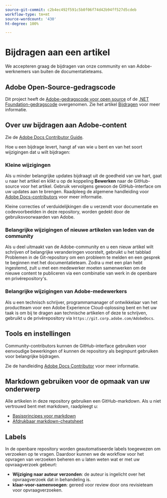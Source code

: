 ```yaml
---
source-git-commit: c2b4ec492f591c5b0f06f74d42b94ff527d5cdeb
workflow-type: tm+mt
source-wordcount: '430'
ht-degree: 100%

---
```

# Bijdragen aan een artikel

We accepteren graag de bijdragen van onze community en van Adobe-werknemers van buiten de documentatieteams.

## Adobe Open-Source-gedragscode

Dit project heeft de [Adobe-gedragscode voor open source](code-of-conduct.md) of de [.NET Foundation-gedragscode](https://dotnetfoundation.org/code-of-conduct) overgenomen. Zie het artikel [Bijdragen](contributing.md) voor meer informatie.

## Over uw bijdragen aan Adobe-content

Zie de [Adobe Docs Contributor Guide](https://docs.adobe.com/content/help/en/contributor/contributor-guide/introduction.html).

Hoe u een bijdrage levert, hangt af van wie u bent en van het soort wijzigingen dat u wilt bijdragen:

### Kleine wijzigingen

Als u minder belangrijke updates bijdraagt uit de goedheid van uw hart, gaat u naar het artikel en klikt u op de koppeling **Bewerken** naar de GitHub-source voor het artikel. Gebruik vervolgens gewoon de GitHub-interface om uw updates aan te brengen. Raadpleeg de algemene handleiding voor [Adobe Docs-contributors](https://docs.adobe.com/content/help/en/contributor/contributor-guide/introduction.html) voor meer informatie.

Kleine correcties of verduidelijkingen die u verzendt voor documentatie en codevoorbeelden in deze repository, worden gedekt door de gebruiksvoorwaarden van Adobe.

### Belangrijke wijzigingen of nieuwe artikelen van leden van de community

Als u deel uitmaakt van de Adobe-community en u een nieuw artikel wilt schrijven of belangrijke veranderingen voorstelt, gebruikt u het tabblad Problemen in de Git-repository om een probleem te melden en een gesprek te beginnen met het documentatieteam. Zodra u met een plan hebt ingestemd, zult u met een medewerker moeten samenwerken om de nieuwe content te publiceren via een combinatie van werk in de openbare en privérepository&#39;s.

<!--
If you submit a pull request with significant changes to documentation and code examples, you'll see a message in the pull request asking you to submit an online contribution license agreement (CLA). We need you to complete the online form before we can review your pull request.
-->

### Belangrijke wijzigingen van Adobe-medewerkers

Als u een technisch schrijver, programmamanager of ontwikkelaar van het productteam voor een Adobe Experience Cloud-oplossing bent en het uw taak is om bij te dragen aan technische artikelen of deze te schrijven, gebruikt u de privérepository via `https://git.corp.adobe.com/AdobeDocs`.

<!--Employees from other parts of the Adobe world should use the public repo for minor updates.-->

## Tools en instellingen

Community-contributors kunnen de GitHub-interface gebruiken voor eenvoudige bewerkingen of kunnen de repository als beginpunt gebruiken voor belangrijke bijdragen.

Zie de handleiding [Adobe Docs Contributor](https://docs.adobe.com/content/help/en/contributor/contributor-guide/introduction.html) voor meer informatie.

## Markdown gebruiken voor de opmaak van uw onderwerp

Alle artikelen in deze repository gebruiken een GitHub-markdown. Als u niet vertrouwd bent met markdown, raadpleegt u:

* [Basisprincipes voor markdown](https://help.github.com/articles/getting-started-with-writing-and-formatting-on-github/)
* [Afdrukbaar markdown-cheatsheet](https://guides.github.com/pdfs/markdown-cheatsheet-online.pdf)

## Labels

In de openbare repository worden geautomatiseerde labels toegewezen om verzoeken op te vragen. Daardoor kunnen we de workflow voor het opvragen van verzoeken beheren en u laten weten wat er met uw opvraagverzoek gebeurt:

* **Wijziging naar auteur verzonden**: de auteur is ingelicht over het opvraagverzoek dat in behandeling is.
* **klaar-voor-samenvoegen**: gereed voor review door ons revisieteam voor opvraagverzoeken.
